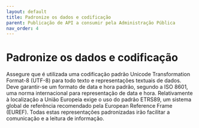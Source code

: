 ```yaml
---
layout: default
title: Padronize os dados e codificação
parent: Publicação de API a consumir pela Administração Pública
nav_order: 4
---
```


# Padronize os dados e codificação

Assegure que é utilizada uma codificação padrão Unicode Transformation Format-8 (UTF-8) para todo texto e representações textuais de dados. Deve garantir-se um formato de data e hora padrão, segundo a ISO 8601, uma norma internacional para representação de data e hora. Relativamente à localização a União Europeia exige o uso do padrão ETRS89, um sistema global de referência recomendado pela European Reference Frame (EUREF). Todas estas representações padronizadas irão facilitar a comunicação e a leitura de informação.
